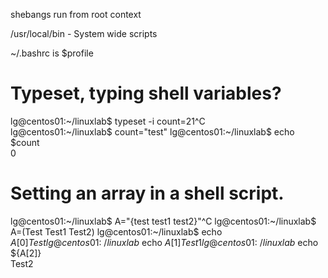 shebangs run from root context

/usr/local/bin - System wide scripts


~/.bashrc is $profile


# Typeset, typing shell variables? 

lg@centos01:~/linuxlab$ typeset -i count=21^C                                                                           
lg@centos01:~/linuxlab$ count="test"
lg@centos01:~/linuxlab$ echo $count                                                                                     
0

# Setting an array in a shell script. 
lg@centos01:~/linuxlab$ A="{test test1 test2}"^C
lg@centos01:~/linuxlab$ A=(Test Test1 Test2)
lg@centos01:~/linuxlab$ echo ${A[0]}
Test
lg@centos01:~/linuxlab$ echo ${A[1]}                                                                                    
Test1
lg@centos01:~/linuxlab$ echo ${A[2]}                                                                                    
Test2


